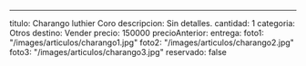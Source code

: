 ---
titulo: Charango luthier Coro
descripcion: Sin detalles.
cantidad: 1
categoria: Otros
destino: Vender
precio: 150000
precioAnterior: 
entrega: 
foto1: "/images/articulos/charango1.jpg"
foto2: "/images/articulos/charango2.jpg"
foto3: "/images/articulos/charango3.jpg"
reservado: false
